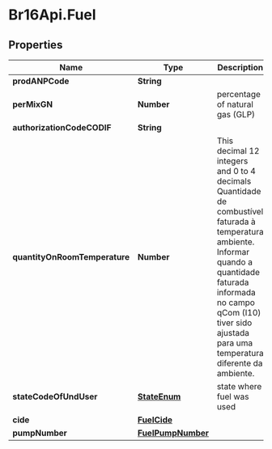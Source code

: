 # Br16Api.Fuel

## Properties
Name | Type | Description | Notes
------------ | ------------- | ------------- | -------------
**prodANPCode** | **String** |  | 
**perMixGN** | **Number** | percentage of natural gas (GLP) | [optional] 
**authorizationCodeCODIF** | **String** |  | [optional] 
**quantityOnRoomTemperature** | **Number** | This decimal 12 integers and 0 to 4 decimals Quantidade de combustível faturada à temperatura ambiente. Informar quando a quantidade faturada informada no campo qCom (I10) tiver sido ajustada para uma temperatura diferente da ambiente.  | [optional] 
**stateCodeOfUndUser** | [**StateEnum**](StateEnum.md) | state where fuel was used | 
**cide** | [**FuelCide**](FuelCide.md) |  | [optional] 
**pumpNumber** | [**FuelPumpNumber**](FuelPumpNumber.md) |  | [optional] 


